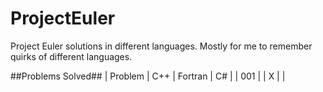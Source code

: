 # ProjectEuler
Project Euler solutions in different languages.  Mostly for me to remember quirks of different languages.


##Problems Solved##
| Problem   | C++    | Fortran | C# |
| 001       |        | X       |    |

